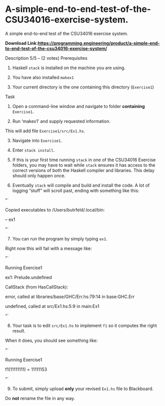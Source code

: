 # A-simple-end-to-end-test-of-the-CSU34016-exercise-system.
A simple end-to-end test of the CSU34016 exercise system.

**Download Link:https://programming.engineering/product/a-simple-end-to-end-test-of-the-csu34016-exercise-system/**

Description
5/5 – (2 votes)
Prerequisites

1. Haskell `stack` is installed on the machine you are using.

2. You have also installed `makex1`

3. Your current directory is the one containing this directory (`Exercise1`)

Task

1. Open a command-line window and navigate to folder **containing** `Exercise1`.

2. Run ‘makex1’ and supply requested information.

This will add file `Exercise1/src/Ex1.hs`.

3. Navigate into `Exercise1`.

4. Enter `stack install`.

5. If this is your first time running `stack` in one of the CSU34016 Exercise folders, you may have to wait while `stack` ensures it has access to the correct versions of both the Haskell compiler and libraries. This delay should only happen once.

6. Eventually `stack` will compile and build and install the code. A lot of logging “stuff” will scroll past, ending with something like this:

“`

Copied executables to /Users/butrfeld/.local/bin:

– ex1

“`

7. You can run the program by simply typing `ex1`.

Right now this will fail with a message like:

“`

Running Exercise1

ex1: Prelude.undefined

CallStack (from HasCallStack):

error, called at libraries/base/GHC/Err.hs:79:14 in base:GHC.Err

undefined, called at src/Ex1.hs:5:9 in main:Ex1

“`

8. Your task is to edit `src/Ex1.hs` to implement `f1` so it computes the right result.

When it does, you should see something like:

“`

Running Exercise1

f1(11111111) = 11111153

“`

9. To submit, simply upload **only** your revised `Ex1.hs` file to Blackboard.

Do **not** rename the file in any way.
